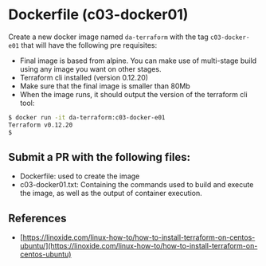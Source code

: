 # Dockerfile (c03-docker01)

Create a new docker image named `da-terraform` with the tag `c03-docker-e01` that will have the following pre requisites:
 - Final image is based from alpine. You can make use of multi-stage build using any image you want on other stages.
 - Terraform cli installed (version 0.12.20)
 - Make sure that the final image is smaller than 80Mb
 - When the image runs, it should output the version of the terraform cli tool: 
 ```bash
 $ docker run -it da-terraform:c03-docker-e01
 Terraform v0.12.20
 $
 ```

## Submit a PR with the following files:
- Dockerfile: used to create the image
- c03-docker01.txt: Containing the commands used to build and execute the image, as well as the output of container execution.

## References
- [https://linoxide.com/linux-how-to/how-to-install-terraform-on-centos-ubuntu/](https://linoxide.com/linux-how-to/how-to-install-terraform-on-centos-ubuntu)
